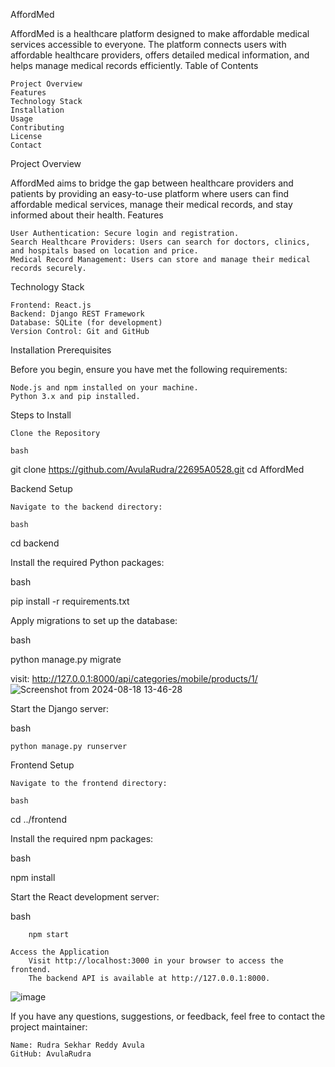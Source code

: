 AffordMed

AffordMed is a healthcare platform designed to make affordable medical services accessible to everyone. The platform connects users with affordable healthcare providers, offers detailed medical information, and helps manage medical records efficiently.
Table of Contents

    Project Overview
    Features
    Technology Stack
    Installation
    Usage
    Contributing
    License
    Contact

Project Overview

AffordMed aims to bridge the gap between healthcare providers and patients by providing an easy-to-use platform where users can find affordable medical services, manage their medical records, and stay informed about their health.
Features

    User Authentication: Secure login and registration.
    Search Healthcare Providers: Users can search for doctors, clinics, and hospitals based on location and price.
    Medical Record Management: Users can store and manage their medical records securely.

Technology Stack

    Frontend: React.js
    Backend: Django REST Framework
    Database: SQLite (for development)
    Version Control: Git and GitHub

Installation
Prerequisites

Before you begin, ensure you have met the following requirements:

    Node.js and npm installed on your machine.
    Python 3.x and pip installed.

Steps to Install

    Clone the Repository

    bash

git clone https://github.com/AvulaRudra/22695A0528.git
cd AffordMed

Backend Setup

    Navigate to the backend directory:

    bash

cd backend

Install the required Python packages:

bash

pip install -r requirements.txt

Apply migrations to set up the database:

bash

python manage.py migrate

visit: http://127.0.0.1:8000/api/categories/mobile/products/1/
![Screenshot from 2024-08-18 13-46-28](https://github.com/user-attachments/assets/4b3320c6-a991-4955-abec-dab5352b9ae4)


Start the Django server:

bash

    python manage.py runserver

Frontend Setup

    Navigate to the frontend directory:

    bash

cd ../frontend

Install the required npm packages:

bash

npm install

Start the React development server:

bash

        npm start

    Access the Application
        Visit http://localhost:3000 in your browser to access the frontend.
        The backend API is available at http://127.0.0.1:8000.
![image](https://github.com/user-attachments/assets/2964b189-cee0-43b3-94e0-ad4274e2e59e)



If you have any questions, suggestions, or feedback, feel free to contact the project maintainer:

    Name: Rudra Sekhar Reddy Avula
    GitHub: AvulaRudra

